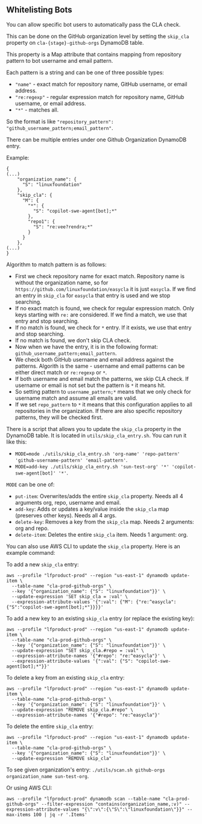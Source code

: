 ## Whitelisting Bots

You can allow specific bot users to automatically pass the CLA check.

This can be done on the GitHub organization level by setting the `skip_cla` property on `cla-{stage}-github-orgs` DynamoDB table.

This property is a Map attribute that contains mapping from repository pattern to bot username and email pattern.

Each pattern is a string and can be one of three possible types:
- `"name"` - exact match for repository name, GitHub username, or email address.
- `"re:regexp"` - regular expression match for repository name, GitHub username, or email address.
- `"*"` - matches all.

So the format is like `"repository_pattern": "github_username_pattern;email_pattern"`.

There can be multiple entries under one Github Organization DynamoDB entry.

Example:
```
{
(...)
    "organization_name": {
      "S": "linuxfoundation"
    },
    "skip_cla": {
      "M": {
        "*": {
          "S": "copilot-swe-agent[bot];*"
        },
        "repo1": {
          "S": "re:vee?rendra;*"
        }
      }
    },
(...)
}
```

Algorithm to match pattern is as follows:
- First we check repository name for exact match. Repository name is without the organization name, so for `https://github.com/linuxfoundation/easycla` it is just `easycla`. If we find an entry in `skip_cla` for `easycla` that entry is used and we stop searching.
- If no exact match is found, we check for regular expression match. Only keys starting with `re:` are considered. If we find a match, we use that entry and stop searching.
- If no match is found, we check for `*` entry. If it exists, we use that entry and stop searching.
- If no match is found, we don't skip CLA check.
- Now when we have the entry, it is in the following format: `github_username_pattern;email_pattern`.
- We check both GitHub username and email address against the patterns. Algorith is the same - username and email patterns can be either direct match or `re:regexp` or `*`.
- If both username and email match the patterns, we skip CLA check. If username or email is not set but the pattern is `*` it means hit.
- So setting pattern to `username_pattern;*` means that we only check for username match and assume all emails are valid.
- If we set `repo_pattern` to `*` it means that this configuration applies to all repositories in the organization. If there are also specific repository patterns, they will be checked first.


There is a script that allows you to update the `skip_cla` property in the DynamoDB table. It is located in `utils/skip_cla_entry.sh`. You can run it like this:
- `` MODE=mode ./utils/skip_cla_entry.sh 'org-name' 'repo-pattern' 'github-username-pattern' 'email-pattern' ``.
- `` MODE=add-key ./utils/skip_cla_entry.sh 'sun-test-org' '*' 'copilot-swe-agent[bot]' '*' ``.

`MODE` can be one of:
- `put-item`: Overwrites/adds the entire `skip_cla` property. Needs all 4 arguments org, repo, username and email.
- `add-key`: Adds or updates a key/value inside the `skip_cla` map (preserves other keys). Needs all 4 args.
- `delete-key`: Removes a key from the `skip_cla` map. Needs 2 arguments: org and repo.
- `delete-item`: Deletes the entire `skip_cla` item. Needs 1 argument: org.


You can also use AWS CLI to update the `skip_cla` property. Here is an example command:

To add a new `skip_cla` entry:

```
aws --profile "lfproduct-prod" --region "us-east-1" dynamodb update-item \
  --table-name "cla-prod-github-orgs" \
  --key '{"organization_name": {"S": "linuxfoundation"}}' \
  --update-expression 'SET skip_cla = :val' \
  --expression-attribute-values '{":val": {"M": {"re:^easycla":{"S":"copilot-swe-agent[bot];*"}}}}'
```

To add a new key to an existing `skip_cla` entry (or replace the existing key):

```
aws --profile "lfproduct-prod" --region "us-east-1" dynamodb update-item \
  --table-name "cla-prod-github-orgs" \
  --key '{"organization_name": {"S": "linuxfoundation"}}' \
  --update-expression "SET skip_cla.#repo = :val" \
  --expression-attribute-names '{"#repo": "re:^easycla"}' \
  --expression-attribute-values '{":val": {"S": "copilot-swe-agent[bot];*"}}'
```

To delete a key from an existing `skip_cla` entry:

```
aws --profile "lfproduct-prod" --region "us-east-1" dynamodb update-item \
  --table-name "cla-prod-github-orgs" \
  --key '{"organization_name": {"S": "linuxfoundation"}}' \
  --update-expression "REMOVE skip_cla.#repo" \
  --expression-attribute-names '{"#repo": "re:^easycla"}'
```

To delete the entire `skip_cla` entry:

```
aws --profile "lfproduct-prod" --region "us-east-1" dynamodb update-item \
  --table-name "cla-prod-github-orgs" \
  --key '{"organization_name": {"S": "linuxfoundation"}}' \
  --update-expression "REMOVE skip_cla"
```

To see given organization's entry: `./utils/scan.sh github-orgs organization_name sun-test-org`.

Or using AWS CLI:

```
aws --profile "lfproduct-prod" dynamodb scan --table-name "cla-prod-github-orgs" --filter-expression "contains(organization_name,:v)" --expression-attribute-values "{\":v\":{\"S\":\"linuxfoundation\"}}" --max-items 100 | jq -r '.Items'
```


